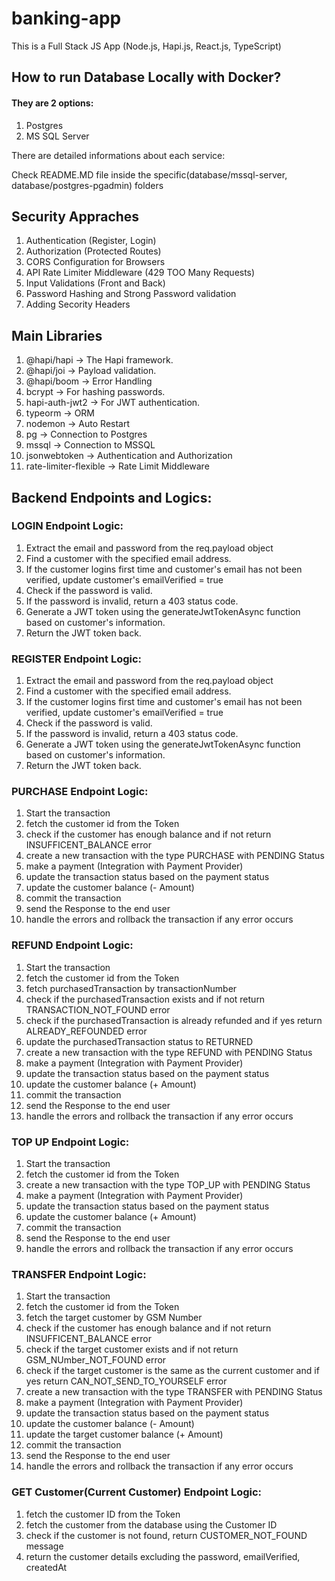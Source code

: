 # banking-app
This is a Full Stack JS App (Node.js, Hapi.js, React.js, TypeScript)

 
## How to run Database Locally with Docker? 


#### They are 2 options: 

1. Postgres
2. MS SQL Server

There are detailed informations about each service:   

Check README.MD file inside the specific(database/mssql-server, database/postgres-pgadmin) folders


## Security Appraches

1. Authentication (Register, Login)
2. Authorization (Protected Routes)
3. CORS Configuration for Browsers
4. API Rate Limiter Middleware (429 TOO Many Requests)
5. Input Validations (Front and Back)
6. Password Hashing and Strong Password validation
7. Adding Secority Headers



## Main Libraries

1.  @hapi/hapi            -> The Hapi framework.
2.  @hapi/joi             -> Payload validation.
3.  @hapi/boom            -> Error Handling
4.  bcrypt                -> For hashing passwords.
5.  hapi-auth-jwt2        -> For JWT authentication.
6.  typeorm               -> ORM
7.  nodemon               -> Auto Restart
8.  pg                    -> Connection to Postgres
9.  mssql                 -> Connection to MSSQL
10. jsonwebtoken          -> Authentication and Authorization
11. rate-limiter-flexible -> Rate Limit Middleware



## Backend Endpoints and Logics:
 

### LOGIN Endpoint Logic:

1. Extract the email and password from the req.payload object
2. Find a customer with the specified email address.
3. If the customer logins first time and customer's email has not been verified, update customer's emailVerified = true
4. Check if the password is valid.
5. If the password is invalid, return a 403 status code.
6. Generate a JWT token using the generateJwtTokenAsync function based on customer's information.
7. Return the JWT token back.




### REGISTER Endpoint Logic:

1. Extract the email and password from the req.payload object
2. Find a customer with the specified email address.
3. If the customer logins first time and customer's email has not been verified, update customer's emailVerified = true
4. Check if the password is valid.
5. If the password is invalid, return a 403 status code.
6. Generate a JWT token using the generateJwtTokenAsync function based on customer's information.
7. Return the JWT token back.




### PURCHASE Endpoint Logic:

1. Start the transaction
2. fetch the customer id from the Token
3. check if the customer has enough balance and if not return INSUFFICENT_BALANCE error
4. create a new transaction with the type PURCHASE with PENDING Status
5. make a payment (Integration with Payment Provider)
6. update the transaction status based on the payment status
7. update the customer balance (- Amount)
8. commit the transaction
9. send the Response to the end user
10. handle the errors and rollback the transaction if any error occurs




### REFUND Endpoint Logic:

1.  Start the transaction
2.  fetch the customer id from the Token
3.  fetch purchasedTransaction by transactionNumber
4.  check if the purchasedTransaction exists and if not return TRANSACTION_NOT_FOUND error
5.  check if the purchasedTransaction is already refunded and if yes return ALREADY_REFOUNDED error
6.  update the purchasedTransaction status to RETURNED
7.  create a new transaction with the type REFUND with PENDING Status
8.  make a payment (Integration with Payment Provider)
9.  update the transaction status based on the payment status
10. update the customer balance (+ Amount)
11. commit the transaction
12. send the Response to the end user
13. handle the errors and rollback the transaction if any error occurs




### TOP UP Endpoint Logic:

1. Start the transaction
2. fetch the customer id from the Token
3. create a new transaction with the type TOP_UP with PENDING Status
4. make a payment (Integration with Payment Provider)
5. update the transaction status based on the payment status
6. update the customer balance (+ Amount)
7. commit the transaction
8. send the Response to the end user
9. handle the errors and rollback the transaction if any error occurs




### TRANSFER Endpoint Logic:

1.  Start the transaction
2.  fetch the customer id from the Token
3.  fetch the target customer by GSM Number
4.  check if the customer has enough balance and if not return INSUFFICENT_BALANCE error
5.  check if the target customer exists and if not return GSM_NUmber_NOT_FOUND error
6.  check if the target customer is the same as the current customer and if yes return CAN_NOT_SEND_TO_YOURSELF error
7.  create a new transaction with the type TRANSFER with PENDING Status
8.  make a payment (Integration with Payment Provider)
9.  update the transaction status based on the payment status
10. update the customer balance (- Amount)
11. update the target customer balance (+ Amount)
12. commit the transaction
13. send the Response to the end user
14. handle the errors and rollback the transaction if any error occurs


### GET Customer(Current Customer) Endpoint Logic:

1. fetch the customer ID from the Token
2. fetch the customer from the database using the Customer ID
3. check if the customer is not found, return CUSTOMER_NOT_FOUND message
4. return the customer details excluding the password, emailVerified, createdAt

 